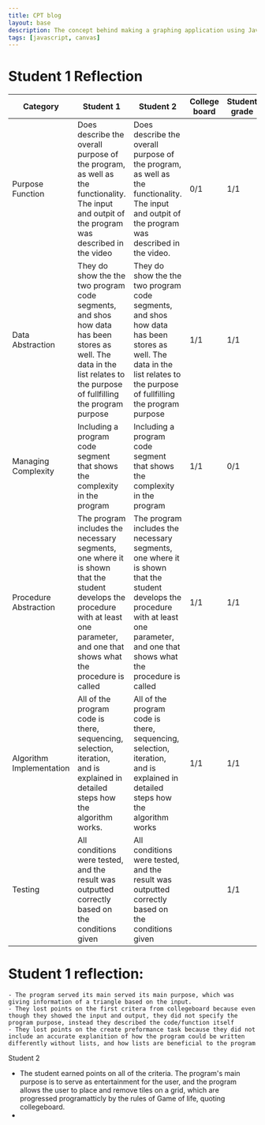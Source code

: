 ```yaml
---
title: CPT blog
layout: base
description: The concept behind making a graphing application using JavaScript canvas.
tags: [javascript, canvas]
---
```

>   

# Student 1 Reflection 

| Category  | Student 1 | Student 2 | College board | Student grade | Commentary |
| ------------- | ------------- | ------------- | ------------- | ------------- | ------------- |
|  Purpose Function  |  Does describe the overall purpose of the program, as well as the functionality. The input and outpit of the program was described in the video  |    Does describe the overall purpose of the program, as well as the functionality. The input and outpit of the program was described in the video.  |  0/1 |  1/1  |  Content Cell  |
|  Data Abstraction  |  They do show the the two program code segments, and shos how data has been stores as well. The data in the list relates to the purpose of fullfilling the program purpose  |  They do show the the two program code segments, and shos how data has been stores as well. The data in the list relates to the purpose of fullfilling the program purpose  |  1/1  |  1/1  |  Content Cell  |
|  Managing Complexity  |  Including a program code segment that shows the complexity in the program  |  Including a program code segment that shows the complexity in the program  |  1/1  |  0/1  |  Content Cell  |
|  Procedure Abstraction  |  The program includes the necessary segments, one where it is shown that the student develops the procedure with at least one parameter, and one that shows what the procedure is called  | The program includes the necessary segments, one where it is shown that the student develops the procedure with at least one parameter, and one that shows what the procedure is called |  1/1  |  1/1  |  Content Cell  |
|  Algorithm Implementation  |  All of the program code is there, sequencing, selection, iteration, and is explained in detailed steps how the algorithm works.   |    All of the program code is there, sequencing, selection, iteration, and is explained in detailed steps how the algorithm works |  1/1|  1/1  |  Content Cell  |
|  Testing| All conditions were tested, and the result was outputted correctly based on the conditions given |All conditions were tested, and the result was outputted correctly based on the conditions given|  |  1/1  |  1/1  |  Content Cell  |  Content Cell  |

# Student 1 reflection:
    - The program served its main served its main purpose, which was giving information of a triangle based on the input. 
    - They lost points on the first critera from collegeboard because even though they showed the input and output, they did not specify the program purpose, instead they described the code/function itself 
    - They lost points on the create preformance task because they did not include an accurate explanition of how the program could be written differently without lists, and how lists are beneficial to the program

Student 2
- The student earned points on all of the criteria. The program's main purpose is to serve as entertainment for the user, and the program allows the user to place and remove tiles on a grid, which are progressed programatticly by the rules of Game of life, quoting collegeboard. 
-  

>

